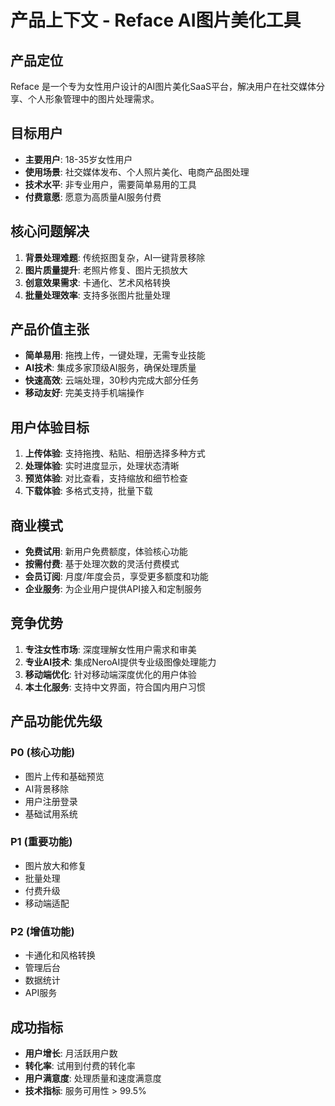 # 产品上下文 - Reface AI图片美化工具

## 产品定位
Reface 是一个专为女性用户设计的AI图片美化SaaS平台，解决用户在社交媒体分享、个人形象管理中的图片处理需求。

## 目标用户
- **主要用户**: 18-35岁女性用户
- **使用场景**: 社交媒体发布、个人照片美化、电商产品图处理
- **技术水平**: 非专业用户，需要简单易用的工具
- **付费意愿**: 愿意为高质量AI服务付费

## 核心问题解决
1. **背景处理难题**: 传统抠图复杂，AI一键背景移除
2. **图片质量提升**: 老照片修复、图片无损放大
3. **创意效果需求**: 卡通化、艺术风格转换
4. **批量处理效率**: 支持多张图片批量处理

## 产品价值主张
- **简单易用**: 拖拽上传，一键处理，无需专业技能
- **AI技术**: 集成多家顶级AI服务，确保处理质量
- **快速高效**: 云端处理，30秒内完成大部分任务
- **移动友好**: 完美支持手机端操作

## 用户体验目标
1. **上传体验**: 支持拖拽、粘贴、相册选择多种方式
2. **处理体验**: 实时进度显示，处理状态清晰
3. **预览体验**: 对比查看，支持缩放和细节检查
4. **下载体验**: 多格式支持，批量下载

## 商业模式
- **免费试用**: 新用户免费额度，体验核心功能
- **按需付费**: 基于处理次数的灵活付费模式
- **会员订阅**: 月度/年度会员，享受更多额度和功能
- **企业服务**: 为企业用户提供API接入和定制服务

## 竞争优势
1. **专注女性市场**: 深度理解女性用户需求和审美
2. **专业AI技术**: 集成NeroAI提供专业级图像处理能力
3. **移动端优化**: 针对移动端深度优化的用户体验
4. **本土化服务**: 支持中文界面，符合国内用户习惯

## 产品功能优先级
### P0 (核心功能)
- 图片上传和基础预览
- AI背景移除
- 用户注册登录
- 基础试用系统

### P1 (重要功能)
- 图片放大和修复
- 批量处理
- 付费升级
- 移动端适配

### P2 (增值功能)
- 卡通化和风格转换
- 管理后台
- 数据统计
- API服务

## 成功指标
- **用户增长**: 月活跃用户数
- **转化率**: 试用到付费的转化率
- **用户满意度**: 处理质量和速度满意度
- **技术指标**: 服务可用性 > 99.5%
